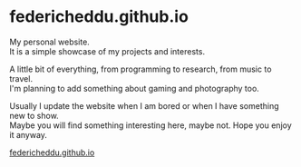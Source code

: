 # federicheddu.github.io
My personal website.  
It is a simple showcase of my projects and interests.

A little bit of everything, from programming to research, from music to travel.  
I'm planning to add something about gaming and photography too.

Usually I update the website when I am bored or when I have something new to show.  
Maybe you will find something interesting here, maybe not. Hope you enjoy it anyway.

[federicheddu.github.io](https://federicheddu.github.io)